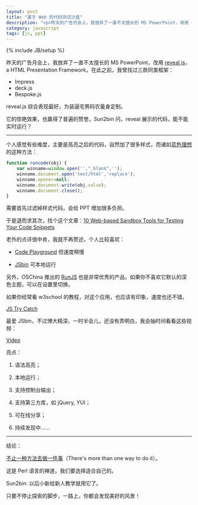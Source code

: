 ```yaml
---
layout: post
title: "基于 Web 的代码测试沙盒"
description: "<p>昨天的广告月会上，我放弃了一直不太擅长的 MS PowerPoint，改用 <a href='https://github.com/hakimel/reveal.js/'>reveal.js</a>，a HTML Presentation Framework，在此之前，我曾找过三款同类框架：</p><ul><li>Impress</li><li>deck.js</li><li>Bespoke.js</li></ul><p>reveal.js 综合表现最好，为装逼宅男码农量身定制。</p><p>它的惊艳效果，也赢得了普遍的赞誉。Sun2bin 问，reveal 展示的代码，能不能实时运行？</p>"
category: javascript
tags: [js, ppt]
---
```

{% include JB/setup %}

昨天的广告月会上，我放弃了一直不太擅长的 MS PowerPoint，改用 [reveal.js](https://github.com/hakimel/reveal.js/)，a HTML Presentation Framework，在此之前，我曾找过三款同类框架：

* Impress 
* deck.js
* Bespoke.js

reveal.js 综合表现最好，为装逼宅男码农量身定制。

它的惊艳效果，也赢得了普遍的赞誉。Sun2bin 问，reveal 展示的代码，能不能实时运行？

----

个人感觉有些难度，主要是高亮之后的代码，自然加了很多样式，而诸如[蓝色理想](http://bbs.blueidea.com/thread-3088722-1-1.html)的这种方法：

```javascript
function runcode(obj) {
	var winname=window.open('',"_blank",'');
	winname.document.open('text/html','replace');
	winname.opener=null;
	winname.document.write(obj.value);
	winname.document.close();
}
```
需要首先过滤掉样式代码，会给 PPT 增加很多负担。

于是退而求其次，找个这个文章：[10 Web-based Sandbox Tools for Testing Your Code Snippets](http://sixrevisions.com/tools/sandbox-testing-code-snippets/)

老外的点评很中肯，我就不再赘述，个人比较喜欢：

* [Code Playground](https://code.google.com/apis/ajax/playground/) 但速度稍慢

* [JSbin](https://github.com/remy/jsbin) 可本地运行

另外，OSChina 推出的 [RunJS](http://runjs.cn/code/) 也是非常优秀的产品，如果你不喜欢它默认的深色主题，可以在设置里切换。

如果你经常看 w3school 的教程，对这个应用，也应该有印象，速度也还不错。

[JS Try Catch](http://www.w3school.com.cn/tiy/t.asp?f=jseg_try_catch)

最爱 JSbin，不过博大精深，一时半会儿，还没有弄明白，我会抽时间看看这些视频：

[Video](http://www.youtube.com/playlist?list=PLXmT1r4krsTooRDWOrIu23P3SEZ3luIUq)

亮点：

1. 语法高亮；

2. 本地运行；

3. 支持控制台输出； 

4. 支持第三方库，如 jQuery, YUI；

5. 可在线分享；

6. 持续发现中……

----

结论：

[不止一种方法去做一件事](https://en.wikipedia.org/wiki/There%27s_more_than_one_way_to_do_it)（There's more than one way to do it）。

这是 Perl 语言的禅道，我们要选择适合自己的。

Sun2bin: 以后小新给新人教学就用它了。

只要不停止探索的脚步，一路上，你都会发现美好的风景！